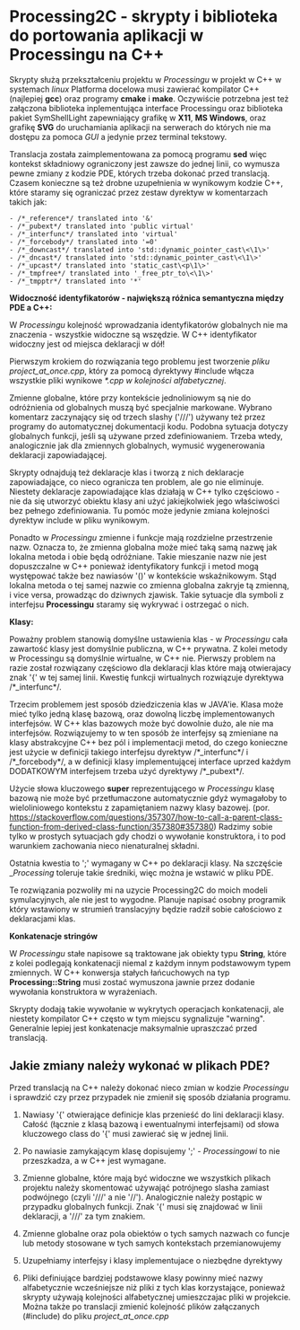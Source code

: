 Processing2C - skrypty i biblioteka do portowania aplikacji w Processingu na C++
=================================================================================

Skrypty służą przekształceniu projektu w _Processingu_ w projekt w C++ w systemach *linux*
Platforma docelowa musi zawierać kompilator C++ (najlepiej __gcc__) oraz programy __cmake__ i __make__.
Oczywiście potrzebna jest też załączona biblioteka inplementująca interface Processingu oraz biblioteka
pakiet SymShellLight zapewniający grafikę w __X11__, __MS Windows__, oraz grafikę __SVG__ do uruchamiania aplikacji
na serwerach do których nie ma dostępu za pomoca *GUI* a jedynie przez terminal tekstowy.

Translacja została zaimplementowana za pomocą programu __sed__ więc kontekst składniowy ograniczony jest zawsze do jednej linii,
co wymusza pewne zmiany z kodzie PDE, których trzeba dokonać przed translacją. Czasem konieczne są też drobne uzupełnienia 
w wynikowym kodzie C++, które staramy się ograniczać przez zestaw dyrektyw w komentarzach takich jak:

    - /*_reference*/ translated into '&'
    - /*_pubext*/ translated into 'public virtual'
    - /*_interfunc*/ translated into 'virtual'
    - /*_forcebody*/ translated into '=0'
    - /*_downcast*/ translated into 'std::dynamic_pointer_cast\<\1\>'
    - /*_dncast*/ translated into 'std::dynamic_pointer_cast\<\1\>'
    - /*_upcast*/ translated into 'static_cast\<p\1\>'
    - /*_tmpfree*/ translated into '_free_ptr_to\<\1\>'
    - /*_tmpptr*/ translated into '*'


**Widoczność identyfikatorów - największą różnica semantyczna między PDE a C++:**

W _Processingu_ kolejność wprowadzania identyfikatorów globalnych nie ma znaczenia - wszystkie widoczne są wszędzie.
W C++ identyfikator widoczny jest od miejsca deklaracji w dół!

Pierwszym krokiem do rozwiązania tego problemu jest tworzenie _pliku project_at_once.cpp_, który za pomocą dyrektywy #include włącza
wszystkie pliki wynikowe _\*.cpp_ *w kolejności alfabetycznej*.

Zmienne globalne, które przy kontekście jednoliniowym są nie do odróżnienia od globalnych muszą być specjalnie markowane.
Wybrano komentarz zaczynający się od trzech slashy ('///') używany też przez programy do automatycznej dokumentacji kodu.
Podobna sytuacja dotyczy globalnych funkcji, jeśli są używane przed zdefiniowaniem. Trzeba wtedy, analogicznie jak dla zmiennych globalnych,
wymusić wygenerowania deklaracji zapowiadającej.

Skrypty odnajdują też deklaracje klas i tworzą z nich deklaracje zapowiadające, co nieco ogranicza ten problem, ale go nie eliminuje.
Niestety deklaracje zapowiadające klas działają w C++ tylko częściowo - nie da się utworzyć obiektu klasy ani użyć jakiejkolwiek
jego właściwości bez pełnego zdefiniowania. Tu pomóc może jedynie zmiana kolejności dyrektyw include w pliku wynikowym.

Ponadto w _Processingu_ zmienne i funkcje mają rozdzielne przestrzenie nazw. Oznacza to, że zmienna globalna może mieć taką samą
nazwę jak lokalna metoda i obie będą odróżniane. Takie mieszanie nazw nie jest dopuszczalne w C++ ponieważ identyfikatory funkcji
i metod mogą występować także bez nawiasów '()' w kontekście wskaźnikowym. Stąd lokalna metoda o tej samej nazwie co zmienna
globalna zakryje tą zmienną, i vice versa, prowadząc do dziwnych zjawisk. Takie sytuacje dla symboli z interfejsu __Processingu__
staramy się wykrywać i ostrzegać o nich.

**Klasy:**

Poważny problem stanowią domyślne ustawienia klas - w _Processingu_ cała zawartość klasy jest domyślnie publiczna, w C++
prywatna. Z kolei metody w Processingu są domyślnie wirtualne, w C++ nie. Pierwszy problem na razie został rozwiązany częściowo dla
deklaracji klas które mają otwierajacy znak '{' w tej samej linii. Kwestię funkcji wirtualnych rozwiązuje dyrektywa /\*_interfunc\*/.

Trzecim problemem jest sposób dziedziczenia klas w JAVA'ie. Klasa może mieć tylko jedną klasę bazową, oraz dowolną liczbę implementowanych
interfejsów. W C++ klas bazowych może być dowolnie dużo, ale nie ma interfejsów.
Rozwiązujemy to w ten sposób że interfejsy są zmieniane na klasy abstrakcyjne C++ bez pól i implementacji metod, do czego konieczne jest
użycie w definicji takiego interfejsu dyrektyw /\*_interfunc\*/ i /\*_forcebody\*/, a w definicji klasy implementującej interface uprzed
każdym DODATKOWYM interfejsem trzeba użyć dyrektywy /\*_pubext\*/.

Użycie słowa kluczowego __super__ reprezentującego w _Processingu_ klasę bazową nie może być przetłumaczone
automatycznie gdyż wymagałoby to wieloliniowego kontekstu z zapamiętaniem nazwy klasy bazowej.
(por. https://stackoverflow.com/questions/357307/how-to-call-a-parent-class-function-from-derived-class-function/357380#357380)
Radzimy sobie tylko w prostych sytuacjach gdy chodzi o wywołanie konstruktora, i to pod warunkiem zachowania nieco nienaturalnej
składni.

Ostatnia kwestia to ';' wymagany w C++ po deklaracji klasy. Na szczęście __Processing_ toleruje takie średniki, więc można je wstawić
w pliku PDE.

Te rozwiązania pozwoliły mi na uzycie Processing2C do moich modeli symulacyjnych, ale nie jest to wygodne. Planuje napisać osobny
programik który wstawiony w strumień translacyjny będzie radził sobie całościowo z deklaracjami klas.

**Konkatenacje stringów**

W _Processingu_ stałe napisowe są traktowane jak obiekty typu __String__, które z kolei podlegają konkatenacji niemal z każdym
innym podstawowym typem zmiennych. W C++ konwersja stałych łańcuchowych na typ __Processing::String__ musi zostać wymuszona jawnie przez dodanie
wywołania konstruktora w wyrażeniach.

Skrypty dodają takie wywołanie w wykrytych operacjach konkatenacji, ale niestety kompilator C++ często w tym miejscu sygnalizuje
"warning". Generalnie lepiej jest konkatenacje maksymalnie upraszczać przed translacją.

 
Jakie zmiany należy wykonać w plikach PDE?
------------------------------------------

Przed translacją na C++ należy dokonać nieco zmian w kodzie _Processingu_ i sprawdzić czy przez przypadek nie zmienił się sposób
działania programu.

1) Nawiasy '{' otwierające definicje klas przenieść do lini deklaracji klasy. Całość (łącznie z klasą bazową i ewentualnymi
interfejsami) od słowa kluczowego class do '{' musi zawierać się w jednej linii.

2) Po nawiasie zamykającym klasę dopisujemy ';' - _Processingowi_ to nie przeszkadza, a w C++ jest wymagane.

3) Zmienne globalne, które mają  być widoczne we wszystkich plikach projektu należy skomentować używająć potrójnego slasha
zamiast podwójnego (czyli '///' a nie '//'). Analogicznie należy postąpic w przypadku globalnych funkcji.
Znak '{' musi się znajdować w linii deklaracji, a '///' za tym znakiem.

6) Zmienne globalne oraz pola obiektów o tych samych nazwach co funcje lub metody stosowane w tych samych kontekstach
przemianowujemy

5) Uzupełniamy interfejsy i klasy implementujace  o niezbędne dyrektywy

6) Pliki definiujące bardziej podstawowe klasy powinny mieć nazwy alfabetycznie wcześniejsze niż pliki z tych klas korzystające,
ponieważ skrypty używają kolejności alfabetycznej umieszczajac pliki w projekcie. Można także po translacji zmienić kolejność
plików załączanych (#include) do pliku _project_at_once.cpp_

